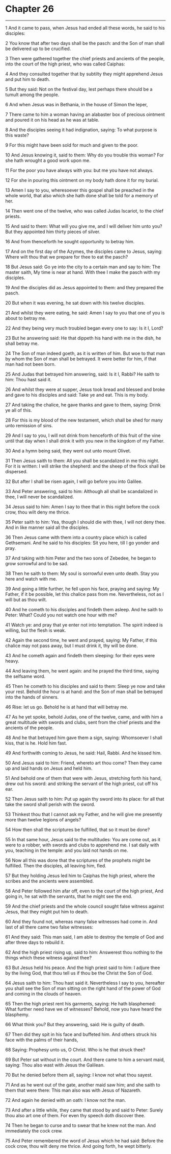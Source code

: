# Chapter 26

***

1 And it came to pass, when Jesus had ended all these words, he said to his disciples:

2 You know that after two days shall be the pasch: and the Son of man shall be delivered up to be crucified.

3 Then were gathered together the chief priests and ancients of the people, into the court of the high priest, who was called Caiphas:

4 And they consulted together that by subtilty they might apprehend Jesus and put him to death.

5 But they said: Not on the festival day, lest perhaps there should be a tumult among the people.

6 And when Jesus was in Bethania, in the house of Simon the leper,

7 There came to him a woman having an alabaster box of precious ointment and poured it on his head as he was at table.

8 And the disciples seeing it had indignation, saying: To what purpose is this waste?

9 For this might have been sold for much and given to the poor.

10 And Jesus knowing it, said to them: Why do you trouble this woman? For she hath wrought a good work upon me.

11 For the poor you have always with you: but me you have not always.

12 For she in pouring this ointment on my body hath done it for my burial.

13 Amen I say to you, wheresoever this gospel shall be preached in the whole world, that also which she hath done shall be told for a memory of her.

14 Then went one of the twelve, who was called Judas Iscariot, to the chief priests.

15 And said to them: What will you give me, and I will deliver him unto you? But they appointed him thirty pieces of silver.

16 And from thenceforth he sought opportunity to betray him.

17 And on the first day of the Azymes, the disciples came to Jesus, saying: Where wilt thou that we prepare for thee to eat the pasch?

18 But Jesus said: Go ye into the city to a certain man and say to him: The master saith, My time is near at hand. With thee I make the pasch with my disciples.

19 And the disciples did as Jesus appointed to them: and they prepared the pasch.

20 But when it was evening, he sat down with his twelve disciples.

21 And whilst they were eating, he said: Amen I say to you that one of you is about to betray me.

22 And they being very much troubled began every one to say: Is it I, Lord?

23 But he answering said: He that dippeth his hand with me in the dish, he shall betray me.

24 The Son of man indeed goeth, as it is written of him. But woe to that man by whom the Son of man shall be betrayed. It were better for him, if that man had not been born.

25 And Judas that betrayed him answering, said: Is it I, Rabbi? He saith to him: Thou hast said it.

26 And whilst they were at supper, Jesus took bread and blessed and broke and gave to his disciples and said: Take ye and eat. This is my body.

27 And taking the chalice, he gave thanks and gave to them, saying: Drink ye all of this.

28 For this is my blood of the new testament, which shall be shed for many unto remission of sins.

29 And I say to you, I will not drink from henceforth of this fruit of the vine until that day when I shall drink it with you new in the kingdom of my Father.

30 And a hymn being said, they went out unto mount Olivet.

31 Then Jesus saith to them: All you shall be scandalized in me this night. For it is written: I will strike the shepherd: and the sheep of the flock shall be dispersed.

32 But after I shall be risen again, I will go before you into Galilee.

33 And Peter answering, said to him: Although all shall be scandalized in thee, I will never be scandalized.

34 Jesus said to him: Amen I say to thee that in this night before the cock crow, thou wilt deny me thrice.

35 Peter saith to him: Yea, though I should die with thee, I will not deny thee. And in like manner said all the disciples.

36 Then Jesus came with them into a country place which is called Gethsemani. And he said to his disciples: Sit you here, till I go yonder and pray.

37 And taking with him Peter and the two sons of Zebedee, he began to grow sorrowful and to be sad.

38 Then he saith to them: My soul is sorrowful even unto death. Stay you here and watch with me.

39 And going a little further, he fell upon his face, praying and saying: My Father, if it be possible, let this chalice pass from me. Nevertheless, not as I will but as thou wilt.

40 And he cometh to his disciples and findeth them asleep. And he saith to Peter: What? Could you not watch one hour with me?

41 Watch ye: and pray that ye enter not into temptation. The spirit indeed is willing, but the flesh is weak.

42 Again the second time, he went and prayed, saying: My Father, if this chalice may not pass away, but I must drink it, thy will be done.

43 And he cometh again and findeth them sleeping: for their eyes were heavy.

44 And leaving them, he went again: and he prayed the third time, saying the selfsame word.

45 Then he cometh to his disciples and said to them: Sleep ye now and take your rest. Behold the hour is at hand: and the Son of man shall be betrayed into the hands of sinners.

46 Rise: let us go. Behold he is at hand that will betray me.

47 As he yet spoke, behold Judas, one of the twelve, came, and with him a great multitude with swords and clubs, sent from the chief priests and the ancients of the people.

48 And he that betrayed him gave them a sign, saying: Whomsoever I shall kiss, that is he. Hold him fast.

49 And forthwith coming to Jesus, he said: Hail, Rabbi. And he kissed him.

50 And Jesus said to him: Friend, whereto art thou come? Then they came up and laid hands on Jesus and held him.

51 And behold one of them that were with Jesus, stretching forth his hand, drew out his sword: and striking the servant of the high priest, cut off his ear.

52 Then Jesus saith to him: Put up again thy sword into its place: for all that take the sword shall perish with the sword.

53 Thinkest thou that I cannot ask my Father, and he will give me presently more than twelve legions of angels?

54 How then shall the scriptures be fulfilled, that so it must be done?

55 In that same hour, Jesus said to the multitudes: You are come out, as it were to a robber, with swords and clubs to apprehend me. I sat daily with you, teaching in the temple: and you laid not hands on me.

56 Now all this was done that the scriptures of the prophets might be fulfilled. Then the disciples, all leaving him, fled.

57 But they holding Jesus led him to Caiphas the high priest, where the scribes and the ancients were assembled.

58 And Peter followed him afar off, even to the court of the high priest, And going in, he sat with the servants, that he might see the end.

59 And the chief priests and the whole council sought false witness against Jesus, that they might put him to death.

60 And they found not, whereas many false witnesses had come in. And last of all there came two false witnesses:

61 And they said: This man said, I am able to destroy the temple of God and after three days to rebuild it.

62 And the high priest rising up, said to him: Answerest thou nothing to the things which these witness against thee?

63 But Jesus held his peace. And the high priest said to him: I adjure thee by the living God, that thou tell us if thou be the Christ the Son of God.

64 Jesus saith to him: Thou hast said it. Nevertheless I say to you, hereafter you shall see the Son of man sitting on the right hand of the power of God and coming in the clouds of heaven.

65 Then the high priest rent his garments, saying: He hath blasphemed: What further need have we of witnesses? Behold, now you have heard the blasphemy.

66 What think you? But they answering, said: He is guilty of death.

67 Then did they spit in his face and buffeted him. And others struck his face with the palms of their hands,

68 Saying: Prophesy unto us, O Christ. Who is he that struck thee?

69 But Peter sat without in the court. And there came to him a servant maid, saying: Thou also wast with Jesus the Galilean.

70 But he denied before them all, saying: I know not what thou sayest.

71 And as he went out of the gate, another maid saw him; and she saith to them that were there: This man also was with Jesus of Nazareth.

72 And again he denied with an oath: I know not the man.

73 And after a little while, they came that stood by and said to Peter: Surely thou also art one of them. For even thy speech doth discover thee.

74 Then he began to curse and to swear that he knew not the man. And immediately the cock crew.

75 And Peter remembered the word of Jesus which he had said: Before the cock crow, thou wilt deny me thrice. And going forth, he wept bitterly.

